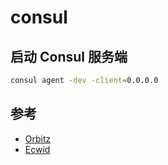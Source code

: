 # consul

## 启动 Consul 服务端
```bash
consul agent -dev -client=0.0.0.0
```

## 参考
* [Orbitz](https://github.com/OrbitzWorldwide/consul-client)
* [Ecwid](https://github.com/Ecwid/consul-api)